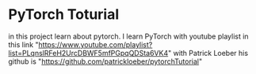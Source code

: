 # PyTorch Toturial
in this project learn about pytorch.
I learn PyTorch with youtube playlist in this link "https://www.youtube.com/playlist?list=PLqnslRFeH2UrcDBWF5mfPGpqQDSta6VK4" with Patrick Loeber
his github is "https://github.com/patrickloeber/pytorchTutorial"
